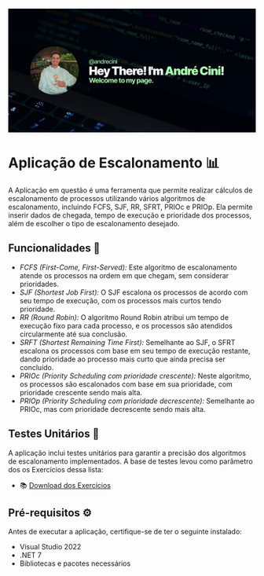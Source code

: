 ![Banner](Assets/Banner.jpg)

# Aplicação de Escalonamento 📊 

A Aplicação em questão é uma ferramenta que permite realizar cálculos de escalonamento de processos utilizando vários algoritmos de escalonamento, incluindo FCFS, SJF, RR, SFRT, PRIOc e PRIOp. Ela permite inserir dados de chegada, tempo de execução e prioridade dos processos, além de escolher o tipo de escalonamento desejado.

## Funcionalidades 🚀
- *FCFS (First-Come, First-Served):* Este algoritmo de escalonamento atende os processos na ordem em que chegam, sem considerar prioridades.
- *SJF (Shortest Job First):* O SJF escalona os processos de acordo com seu tempo de execução, com os processos mais curtos tendo prioridade.
- *RR (Round Robin):* O algoritmo Round Robin atribui um tempo de execução fixo para cada processo, e os processos são atendidos circularmente até sua conclusão.
- *SRFT (Shortest Remaining Time First):* Semelhante ao SJF, o SFRT escalona os processos com base em seu tempo de execução restante, dando prioridade ao processo mais curto que ainda precisa ser concluído.
- *PRIOc (Priority Scheduling com prioridade crescente):* Neste algoritmo, os processos são escalonados com base em sua prioridade, com prioridade crescente sendo mais alta.
- *PRIOp (Priority Scheduling com prioridade decrescente):* Semelhante ao PRIOc, mas com prioridade decrescente sendo mais alta.

## Testes Unitários 🧪
 A aplicação inclui testes unitários para garantir a precisão dos algoritmos de escalonamento implementados. A base de testes levou como parâmetro dos os Exercícios dessa lista:

 - 📚 [Download dos Exercícios](Assets/ExercíciosSistemasOperacionais.pdf)

## Pré-requisitos ⚙️
Antes de executar a aplicação, certifique-se de ter o seguinte instalado:

- Visual Studio 2022
- .NET 7
- Bibliotecas e pacotes necessários
